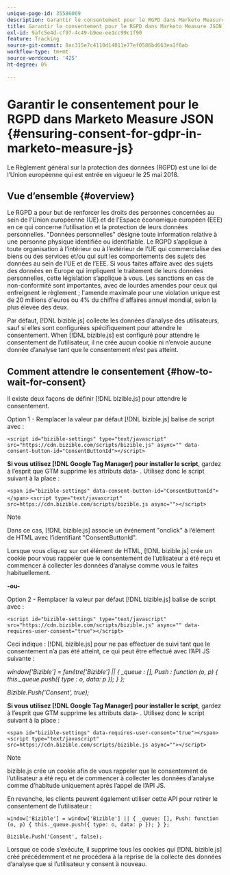 ```yaml
---
unique-page-id: 35586069
description: Garantir le consentement pour le RGPD dans Marketo Measure Js - Marketo Measure - Documentation du produit
title: Garantir le consentement pour le RGPD dans Marketo Measure JSON
exl-id: 9afc5e4d-cf97-4c49-b9ee-ee1cc99c1f90
feature: Tracking
source-git-commit: 8ac315e7c4110d14811e77ef0586bd663ea1f8ab
workflow-type: tm+mt
source-wordcount: '425'
ht-degree: 0%

---
```


# Garantir le consentement pour le RGPD dans Marketo Measure JSON {#ensuring-consent-for-gdpr-in-marketo-measure-js}

Le Règlement général sur la protection des données (RGPD) est une loi de l’Union européenne qui est entrée en vigueur le 25 mai 2018.

## Vue d’ensemble {#overview}

Le RGPD a pour but de renforcer les droits des personnes concernées au sein de l’Union européenne (UE) et de l’Espace économique européen (EEE) en ce qui concerne l’utilisation et la protection de leurs données personnelles. &quot;Données personnelles&quot; désigne toute information relative à une personne physique identifiée ou identifiable. Le RGPD s’applique à toute organisation à l’intérieur ou à l’extérieur de l’UE qui commercialise des biens ou des services et/ou qui suit les comportements des sujets des données au sein de l’UE et de l’EEE. Si vous faites affaire avec des sujets des données en Europe qui impliquent le traitement de leurs données personnelles, cette législation s’applique à vous. Les sanctions en cas de non-conformité sont importantes, avec de lourdes amendes pour ceux qui enfreignent le règlement ; l&#39;amende maximale pour une violation unique est de 20 millions d&#39;euros ou 4% du chiffre d&#39;affaires annuel mondial, selon la plus élevée des deux.

Par défaut, [!DNL bizible.js] collecte les données d’analyse des utilisateurs, sauf si elles sont configurées spécifiquement pour attendre le consentement. When [!DNL bizible.js] est configuré pour attendre le consentement de l’utilisateur, il ne crée aucun cookie ni n’envoie aucune donnée d’analyse tant que le consentement n’est pas atteint.

## Comment attendre le consentement {#how-to-wait-for-consent}

Il existe deux façons de définir [!DNL bizible.js] pour attendre le consentement.

Option 1 - Remplacer la valeur par défaut [!DNL bizible.js] balise de script avec :

`<script id="bizible-settings" type="text/javascript" src="https://cdn.bizible.com/scripts/bizible.js" async="" data-consent-button-id="ConsentButtonId"></script>`

**Si vous utilisez [!DNL Google Tag Manager] pour installer le script**, gardez à l’esprit que GTM supprime les attributs data- . Utilisez donc le script suivant à la place :

`<span id="bizible-settings" data-consent-button-id="ConsentButtonId"></span>`
`<script type="text/javascript" src=https://cdn.bizible.com/scripts/bizible.js async=""></script>`

>[!NOTE]
>
>Dans ce cas, [!DNL bizible.js] associe un événement &quot;onclick&quot; à l’élément de HTML avec l’identifiant &quot;ConsentButtonId&quot;.

Lorsque vous cliquez sur cet élément de HTML, [!DNL bizible.js] crée un cookie pour vous rappeler que le consentement de l’utilisateur a été reçu et commencer à collecter les données d’analyse comme vous le faites habituellement.

**-ou-**

Option 2 - Remplacer la valeur par défaut [!DNL bizible.js] balise de script avec :

`<script id="bizible-settings" type="text/javascript" src="https://cdn.bizible.com/scripts/bizible.js" async="" data-requires-user-consent="true"></script>`

Ceci indique : [!DNL bizible.js] pour ne pas effectuer de suivi tant que le consentement n’a pas été atteint, ce qui peut être effectué avec l’API JS suivante :

*window[&#39;Bizible&#39;] = fenêtre[&#39;Bizible&#39;] || { _queue : [], Push : function (o, p) { this._queue.push({ type : o, data: p }); } };*

*Bizible.Push(&#39;Consent&#39;, true);*

**Si vous utilisez [!DNL Google Tag Manager] pour installer le script**, gardez à l’esprit que GTM supprime les attributs data- . Utilisez donc le script suivant à la place :

`<span id="bizible-settings" data-requires-user-consent="true"></span>`
`<script type="text/javascript" src=https://cdn.bizible.com/scripts/bizible.js async=""></script>`

>[!NOTE]
>
>bizible.js crée un cookie afin de vous rappeler que le consentement de l’utilisateur a été reçu et de commencer à collecter les données d’analyse comme d’habitude uniquement après l’appel de l’API JS.

En revanche, les clients peuvent également utiliser cette API pour retirer le consentement de l’utilisateur :

`window['Bizible'] = window['Bizible'] || { _queue: [], Push: function (o, p) { this._queue.push({ type: o, data: p }); } };`

`Bizible.Push('Consent', false);`

Lorsque ce code s’exécute, il supprime tous les cookies qui [!DNL bizible.js] créé précédemment et ne procédera à la reprise de la collecte des données d’analyse que si l’utilisateur y consent à nouveau.
